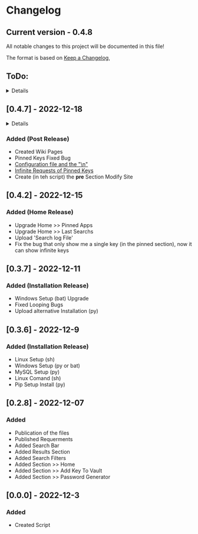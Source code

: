 # Changelog
## Current version - 0.4.8
All notable changes to this project will be documented in this file!

The format is based on [Keep a Changelog](https://keepachangelog.com/en/1.0.0/),

## ToDo:

<details>
 
## [1.0.0] - ?
<details>
 
### Will be Added (Finish Release ?)
 - Executable File (.exe)
 - Encription of the data
</details>

## [0.6.21-pre-release]
<details>
 
### Will be Added (GUI Release)
 - Visual Aspects
</details>

## [0.5.2] - 2022-?
<details>
 
 ### Will be Added (Sections Release)
 - Section Modify Site
 - Improved search filter "Search By User"
</details>

</details>

## [0.4.7] - 2022-12-18

<details>
 
### [0.4.8] - 2022-12-18
### Added (Post Release of V0.4.7) 
 - Fixed the bug that only show a content of the total. It is fixed as follows >> https://github.com/14wual/VKManager/wiki/Pinned-Keys#label-above-label
 - Changing the writing mode in the search history
</details>
 
### Added (Post Release)
 - Created Wiki Pages
 - Pinned Keys Fixed Bug
 - <a href='https://github.com/14wual/VKManager/wiki/Pinned-Keys#configuration-file-and-the-n'>Configuration file and the "\n"</a>
 - <a href='https://github.com/14wual/VKManager/wiki/Pinned-Keys#infinite-requests'>Infinite Requests of Pinned Keys</a>
 - Create (in teh script) the **pre** Section Modify Site

## [0.4.2] - 2022-12-15
 
### Added (Home Release)
 - Upgrade Home >> Pinned Apps
 - Upgrade Home >> Last Searchs
 - Upload 'Search log File'
 - Fix the bug that only show me a single key (in the pinned section), now it can show infinite keys

## [0.3.7] - 2022-12-11
 
### Added (Installation Release)
 - Windows Setup (bat) Upgrade
 - Fixed Looping Bugs
 - Upload alternative Installation (py)

## [0.3.6] - 2022-12-9
 
### Added (Installation Release)
 - Linux Setup (sh)
 - Windows Setup (py or bat)
 - MySQL Setup (py)
 - Linux Comand (sh)
 - Pip Setup Install (py)

## [0.2.8] - 2022-12-07
### Added
 - Publication of the files
 - Published Requerments
 - Added Search Bar
 - Added Results Section
 - Added Search Filters
 - Added Section >> Home
 - Added Section >> Add Key To Vault
 - Added Section >> Password Generator

## [0.0.0] - 2022-12-3
### Added
- Created Script
